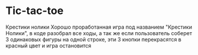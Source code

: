 # Tic-tac-toe
Крестики нолики 
Хорошо проработанная игра под названием "Крестики Нолики", в коде разобрал все ходы, а так же если пользователь соберет 3 одинаковых фигуры на одной строке, эти 3 кнопки перекрасятся в красный цвет и игра остановится
